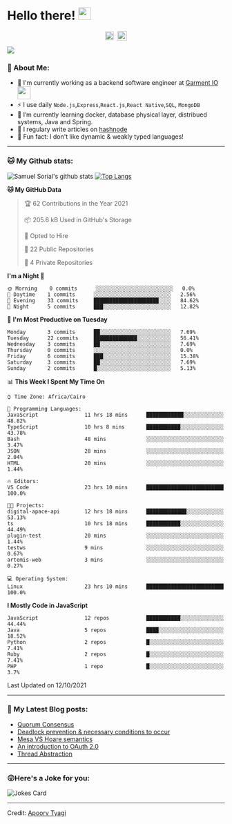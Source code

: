 # Hello there! <img src="https://github.com/TheDudeThatCode/TheDudeThatCode/blob/master/Assets/Hi.gif" width="29px">
<p align="center">
<a href="https://www.linkedin.com/in/samuel-sorial/" target="blank"><img align="center" src="https://cdn.jsdelivr.net/npm/simple-icons@3.0.1/icons/linkedin.svg" alt="samuel_linkedin" height="20" width="20" /></a>&nbsp;
<a href="https://stackoverflow.com/users/13089670/samuel-sorial"><img align="center" alt="Samuel Sorial stack over flow" width="22px" src="https://cdn.jsdelivr.net/npm/simple-icons@3.0.1/icons/stackoverflow.svg" /></a>
</p>


![](https://camo.githubusercontent.com/992babdffd8c74a1502de375fbdf7e4d54773242/68747470733a2f2f6d656469612e67697068792e636f6d2f6d656469612f53576f536b4e36447854737a71494b4571762f67697068792e676966)

### 🤵 About Me:
- 🏦 I'm currently working as a backend software engineer at [Garment IO](https://garment.io)
      <img src="https://media.giphy.com/media/WUlplcMpOCEmTGBtBW/giphy.gif" width="30">
- ⚡ I use daily ```Node.js```,```Express```,```React.js```,```React Native```,```SQL```, ```MongoDB```
- 🌱 I’m currently learning docker, database physical layer, distribued systems, Java and Spring.
- 📝 I regulary write articles on [hashnode](https://samuelsorial.tech/)
- 🤔 Fun fact: I don't like dynamic & weakly typed languages!

---
### 🐱 My Github stats:
![Samuel Sorial's github stats](https://github-readme-stats.vercel.app/api?username=samuel-sorial&show_icons=true&title_color=ffc857&icon_color=8ac926&text_color=daf7dc&bg_color=151515&hide=["stars"])
[![Top Langs](https://github-readme-stats.vercel.app/api/top-langs/?username=samuel-sorial&layout=compact&text_color=daf7dc&bg_color=151515)](https://github.com/anuraghazra/github-readme-stats)

<!--START_SECTION:waka-->
**🐱 My GitHub Data** 

> 🏆 62 Contributions in the Year 2021
 > 
> 📦 205.6 kB Used in GitHub's Storage 
 > 
> 💼 Opted to Hire
 > 
> 📜 22 Public Repositories 
 > 
> 🔑 4 Private Repositories  
 > 
**I'm a Night 🦉** 

```text
🌞 Morning    0 commits      ░░░░░░░░░░░░░░░░░░░░░░░░░   0.0% 
🌆 Daytime    1 commits      ░░░░░░░░░░░░░░░░░░░░░░░░░   2.56% 
🌃 Evening    33 commits     █████████████████████░░░░   84.62% 
🌙 Night      5 commits      ███░░░░░░░░░░░░░░░░░░░░░░   12.82%

```
📅 **I'm Most Productive on Tuesday** 

```text
Monday       3 commits      ██░░░░░░░░░░░░░░░░░░░░░░░   7.69% 
Tuesday      22 commits     ██████████████░░░░░░░░░░░   56.41% 
Wednesday    3 commits      ██░░░░░░░░░░░░░░░░░░░░░░░   7.69% 
Thursday     0 commits      ░░░░░░░░░░░░░░░░░░░░░░░░░   0.0% 
Friday       6 commits      ███░░░░░░░░░░░░░░░░░░░░░░   15.38% 
Saturday     3 commits      ██░░░░░░░░░░░░░░░░░░░░░░░   7.69% 
Sunday       2 commits      █░░░░░░░░░░░░░░░░░░░░░░░░   5.13%

```


📊 **This Week I Spent My Time On** 

```text
⌚︎ Time Zone: Africa/Cairo

💬 Programming Languages: 
JavaScript               11 hrs 18 mins      ████████████░░░░░░░░░░░░░   48.82% 
TypeScript               10 hrs 8 mins       ███████████░░░░░░░░░░░░░░   43.78% 
Bash                     48 mins             ░░░░░░░░░░░░░░░░░░░░░░░░░   3.47% 
JSON                     28 mins             ░░░░░░░░░░░░░░░░░░░░░░░░░   2.04% 
HTML                     20 mins             ░░░░░░░░░░░░░░░░░░░░░░░░░   1.44%

🔥 Editors: 
VS Code                  23 hrs 10 mins      █████████████████████████   100.0%

🐱‍💻 Projects: 
digital-apace-api        12 hrs 18 mins      █████████████░░░░░░░░░░░░   53.13% 
ts                       10 hrs 18 mins      ███████████░░░░░░░░░░░░░░   44.49% 
plugin-test              20 mins             ░░░░░░░░░░░░░░░░░░░░░░░░░   1.44% 
testws                   9 mins              ░░░░░░░░░░░░░░░░░░░░░░░░░   0.67% 
artemis-web              3 mins              ░░░░░░░░░░░░░░░░░░░░░░░░░   0.27%

💻 Operating System: 
Linux                    23 hrs 10 mins      █████████████████████████   100.0%

```

**I Mostly Code in JavaScript** 

```text
JavaScript               12 repos            ███████████░░░░░░░░░░░░░░   44.44% 
Java                     5 repos             ████░░░░░░░░░░░░░░░░░░░░░   18.52% 
Python                   2 repos             █░░░░░░░░░░░░░░░░░░░░░░░░   7.41% 
Ruby                     2 repos             █░░░░░░░░░░░░░░░░░░░░░░░░   7.41% 
PHP                      1 repo              █░░░░░░░░░░░░░░░░░░░░░░░░   3.7%

```



 Last Updated on 12/10/2021
<!--END_SECTION:waka-->

---

### 📕 My Latest Blog posts:
<!-- BLOG-POST-LIST:START -->
- [Quorum Consensus](https://samuelsorial.tech/quorum-consensus)
- [Deadlock prevention & necessary conditions to occur](https://samuelsorial.tech/deadlock-prevention-and-necessary-conditions-to-occur)
- [Mesa VS Hoare semantics](https://samuelsorial.tech/mesa-vs-hoare-semantics)
- [An introduction to OAuth 2.0](https://samuelsorial.tech/an-introduction-to-oauth-20)
- [Thread Abstraction](https://samuelsorial.tech/thread-abstraction)
<!-- BLOG-POST-LIST:END -->
---

### 😜Here's a Joke for you:
<img src="https://readme-jokes.vercel.app/api" alt="Jokes Card" />

----

Credit: [Apoorv Tyagi](https://github.com/ApoorvTyagi)

